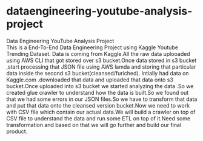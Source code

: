 # dataengineering-youtube-analysis-project
Data Engineering YouTube Analysis Project  
This is a End-To-End Data Engineering Project using Kaggle Youtube Trending Dataset.
Data is coming from Kaggle.All the raw data uplooaded using AWS CLI that got stored over s3 bucket.Once data stored in s3 bucket ,start processing that JSON file using AWS lamda and storing that particular data inside the second s3 bucket(cleansed/furiched).
Intially had data on Kaggle.com .downloaded that data and uploaded that data onto s3 bucket.Once uploaded into s3 bucket we started analyzing the data .So we created glue crawler to understand how the data is built.So we found out that we had some errors in our JSON files.So we have to transform that data and put that data onto the cleansed version bucket.Now we need to work with CSV file which contain our actual data.We will build a crawler on top of CSV file to understand the data and run some ETL on top of it.Need some transformation and based on that we will go further and build our final product.

